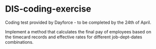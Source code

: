 # DIS-coding-exercise

Coding test provided by Dayforce - to be completed by the 24th of April.

Implement a method that calculates the final pay of employees based on the timecard records and effective rates for different job-dept-dates combinations.
